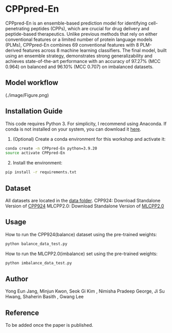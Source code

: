 # CPPpred-En

CPPpred-En is an ensemble-based prediction model for identifying cell-penetrating peptides (CPPs), which are crucial for drug delivery and peptide-based therapeutics. Unlike previous methods that rely on either conventional features or a limited number of protein language models (PLMs), CPPpred-En combines 69 conventional features with 8 PLM-derived features across 8 machine learning classifiers. The final model, built using an ensemble strategy, demonstrates strong generalizability and achieves state-of-the-art performance with an accuracy of 97.27% (MCC 0.964) on balanced and 96.10% (MCC 0.707) on imbalanced datasets.


## Model workflow
(./image/Figure.png)

## Installation Guide

This code requires Python 3. For simplicity, I recommend using Anaconda. If conda is not installed on your system, you can download it [here](https://docs.anaconda.com/miniconda/).

1. (Optional) Create a conda environment for this workshop and activate it:

```bash
conda create -n CPPpred-En python=3.9.20
source activate CPPpred-En
```

2. Install the environment:

```bash
pip install -r requirements.txt
```

## Dataset
All datasets are located in the [data folder](./data).
CPP924: Download Standalone Version of [CPP924](https://github.com/Excelsior511/StackCPPred)
MLCPP2.0: Download Standalone Version of [MLCPP2.0](https://balalab-skku.org/mlcpp2/download/)


## Usage

How to run the CPP924(balance) dataset using the pre-trained weights:

```bash
python balance_data_test.py
```

How to run the MLCPP2.0(imbalance) set using the pre-trained weights:

```bash
python imbalance_data_test.py
```

## Author

Yong Eun Jang, Minjun Kwon, Seok Gi Kim , Nimisha Pradeep George, Ji Su Hwang, Shaherin Basith , Gwang Lee
## Reference

To be added once the paper is published.